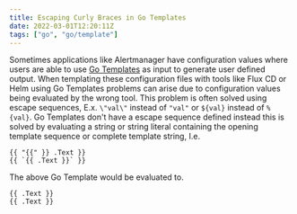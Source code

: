 ```yaml
---
title: Escaping Curly Braces in Go Templates
date: 2022-03-01T12:20:11Z
tags: ["go", "go/template"]
---
```


Sometimes applications like Alertmanager have configuration values where users are able to use [Go Templates][pkg.go.dev:text:template] as input to generate user defined output. When templating these configuration files with tools like Flux CD or Helm using Go Templates problems can arise due to configuration values being evaluated by the wrong tool. This problem is often solved using escape sequences, E.x. `\"val\"` instead of `"val"` or `${val}` instead of `%{val}`. Go Templates don't have a escape sequence defined instead this is solved by evaluating a string or string literal containing the opening template sequence or complete template string, I.e.

```go-text-template
{{ "{{" }} .Text }}
{{ `{{ .Text }}` }}
```

The above Go Template would be evaluated to.

```go-text-template
{{ .Text }}
{{ .Text }}
```

[pkg.go.dev:text:template]: https://pkg.go.dev/text/template
